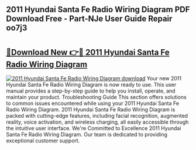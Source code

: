 ## 2011 Hyundai Santa Fe Radio Wiring Diagram PDF Download Free - Part-NJe User Guide Repair oo7j3

# <h2><a href="http://dfsok1.blite.top/?on=2011+Hyundai+Santa+Fe+Radio+Wiring+Diagram">🔗Download New 👉🔴 2011 Hyundai Santa Fe Radio Wiring Diagram</a></h2>

[![2011 Hyundai Santa Fe Radio Wiring Diagram download](https://i.imgur.com/lujVjoI.png)](http://dfsok1.blite.top/?on=2011+Hyundai+Santa+Fe+Radio+Wiring+Diagram)
Your new 2011 Hyundai Santa Fe Radio Wiring Diagram is now ready to use. This user manual provides a step-by-step guide to help you install, operate, and maintain your product. Troubleshooting Guide This section offers solutions to common issues encountered while using your 2011 Hyundai Santa Fe Radio Wiring Diagram. 2011 Hyundai Santa Fe Radio Wiring Diagram is packed with cutting-edge features, including facial recognition, augmented reality, voice activation, and wireless charging, all easily accessible through the intuitive user interface. We're Committed to Excellence 2011 Hyundai Santa Fe Radio Wiring Diagram. Our team is dedicated to providing exceptional customer support.
